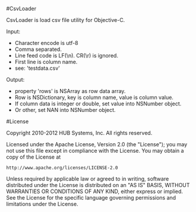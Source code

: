 #CsvLoader

CsvLoader is load csv file utility for Objective-C.

Input:

- Character encode is utf-8
- Comma separated.
- Line feed code is LF(\n). CR(\r) is ignored.
- First line is column name.
- see: 'testdata.csv'

Output:

- property 'rows' is NSArray as row data array.
- Row is NSDictionary, key is column name, value is column value.
- If column data is integer or double, set value into NSNumber object.
- Or other, set NAN into NSNumber object.


#License

Copyright 2010-2012 HUB Systems, Inc. All rights reserved.

Licensed under the Apache License, Version 2.0 (the "License");
you may not use this file except in compliance with the License.
You may obtain a copy of the License at

    http://www.apache.org/licenses/LICENSE-2.0

Unless required by applicable law or agreed to in writing, software
distributed under the License is distributed on an "AS IS" BASIS,
WITHOUT WARRANTIES OR CONDITIONS OF ANY KIND, either express or implied.
See the License for the specific language governing permissions and
limitations under the License.
